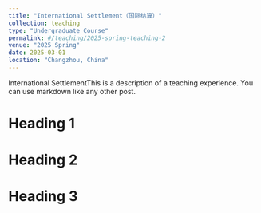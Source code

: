 ```yaml
---
title: "International Settlement（国际结算）"
collection: teaching
type: "Undergraduate Course"
permalink: #/teaching/2025-spring-teaching-2
venue: "2025 Spring"
date: 2025-03-01
location: "Changzhou, China"
---
```

International SettlementThis is a description of a teaching experience. You can use markdown like any other post.

Heading 1
======

Heading 2
======

Heading 3
======
